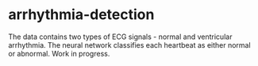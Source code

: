 # arrhythmia-detection
The data contains two types of ECG signals - normal and ventricular arrhythmia. The neural network classifies each heartbeat as either normal or abnormal. Work in progress.
